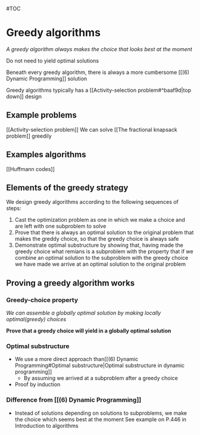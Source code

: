#TOC  

# Greedy algorithms
*A greedy algorithm always makes the choice that looks best at the moment*

Do not need to yield optimal solutions 

Beneath every greedy algorithm, there is always a more cumbersome [[(6) Dynamic Programming]] solution

Greedy algorithms typically has a [[Activity-selection problem#^baaf9d|top down]] design



## Example problems
 [[Activity-selection problem]]
 We can solve [[The fractional knapsack problem]] greedily
 
## Examples algorithms
 [[Huffmann codes]]
 
## Elements of the greedy strategy
We design greedy algorithms according to the following sequences of steps:
1. Cast the optimization problem as one in which we make a choice and are left with one subproblem to solve
2. Prove that there is always an optimal solution to the original problem that makes the greddy choice, so that the greedy choice is always safe
3. Demonstrate optimal substructure by showing that, having made the greedy choice what remians is a subproblem with the property that if we combine an optimal solution to the subproblem with the greedy choice we have made we arrive at an optimal solution to the original problem

## Proving a greedy algorithm works
### Greedy-choice property
*We can assemble a globally optimal solution by making locally optimal(greedy) choices*

**Prove that a greedy choice will yield in a globally optimal solution**

### Optimal substructure
- We use a more direct approach than[[(6) Dynamic Programming#Optimal substructure|Optimal substructure in dynamic programming]]
	- By assuming we arrived at a subproblem after a greedy choice
- Proof by induction


### Difference from [[(6) Dynamic Programming]]
- Instead of solutions depending on solutions to subproblems, we make the choice which seems best at the moment
See example on P.446 in Introduction to algorithms


